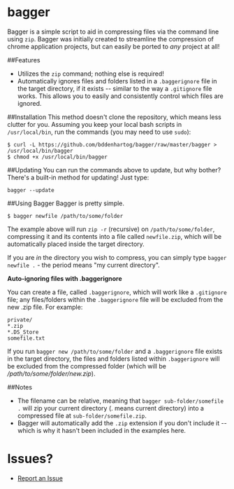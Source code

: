 bagger
======

Bagger is a simple script to aid in compressing files via the command line using `zip`. Bagger was initially created to streamline the compression of chrome application projects, but can easily be ported to _any_ project at all!

##Features
- Utilizes the `zip` command; nothing else is required!
- Automatically ignores files and folders listed in a `.baggerignore` file in the target directory, if it exists -- similar to the way a `.gitignore` file works. This allows you to easily and consistently control which files are ignored.


##Installation
This method doesn't clone the repository, which means less clutter for you. Assuming you keep your local bash scripts in `/usr/local/bin`, run the commands (you may need to use `sudo`):

    $ curl -L https://github.com/bddenhartog/bagger/raw/master/bagger > /usr/local/bin/bagger
    $ chmod +x /usr/local/bin/bagger

##Updating
You can run the commands above to update, but why bother? There's a built-in method for updating! Just type:

`bagger --update`

##Using Bagger
Bagger is pretty simple.
    
    $ bagger newfile /path/to/some/folder

The example above will run `zip -r` (recursive) on `/path/to/some/folder`, compressing it and its contents into a file called `newfile.zip`, which will be automatically placed inside the target directory.

If you are _in_ the directory you wish to compress, you can simply type `bagger newfile .` - the period means "my current directory". 

__Auto-ignoring files with .baggerignore__

You can create a file, called `.baggerignore`, which will work like a `.gitignore` file; any files/folders within the `.baggerignore` file will be excluded from the new .zip file. For example:
    
    private/
    *.zip
    *.DS_Store
    somefile.txt

If you run `bagger new /path/to/some/folder` and a `.baggerignore` file exists in the target directory, the files and folders listed within `.baggerignore` will be excluded from the compressed folder (which will be _/path/to/some/folder/new.zip_).

##Notes
- The filename can be relative, meaning that `bagger sub-folder/somefile .` will zip your current directory (. means current directory) into a compressed file at `sub-folder/somefile.zip`.
- Bagger will automatically add the `.zip` extension if you don't include it -- which is why it hasn't been included in the examples here.

Issues?
=======
- [Report an Issue](https://github.com/bddenhartog/bagger/issues)
